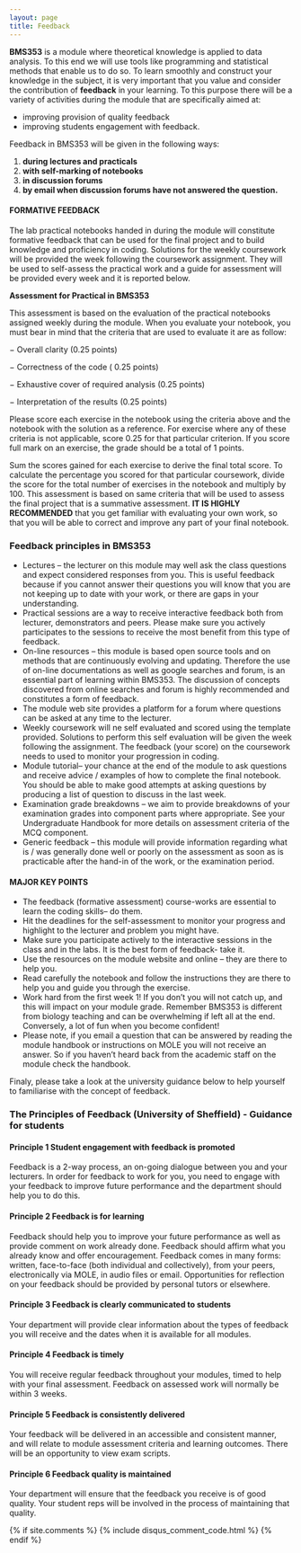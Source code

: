 ```yaml
---
layout: page
title: Feedback
---
```


**BMS353** is a module where theoretical knowledge is applied to data analysis. To this end we will use tools like programming and statistical methods that enable us to do so. To learn smoothly and construct your knowledge in the subject, it is very important that you value and consider the contribution of **feedback** in your learning. To this purpose there will be a variety of activities during the module that are specifically aimed at:

    
* improving provision of quality feedback
* improving students engagement with feedback. 

Feedback in BMS353 will be given in the following ways:

1. **during lectures and practicals**
2. **with self-marking of notebooks**
3. **in discussion forums**
4. **by email when discussion forums have not answered the question.** 



#### FORMATIVE FEEDBACK 
The lab practical notebooks handed in during the module will constitute formative feedback that can be used for the final project and to build knowledge and proficiency in coding.
Solutions for the weekly coursework will be provided the week following the coursework assignment. They will be used to self-assess the practical work and a guide for assessment will be provided every week and it is reported below. 


**Assessment for Practical in BMS353**

This assessment is based on the evaluation of the practical notebooks assigned weekly during the module. When you evaluate your notebook, you must bear in mind that the criteria that are used to evaluate it are as follow:  

−	Overall clarity (0.25 points)
 
−	Correctness of the code ( 0.25 points)

−	Exhaustive cover of required analysis (0.25 points)

−	Interpretation of the results (0.25 points) 

Please score each exercise in the notebook using the criteria above and the notebook with the solution as a reference.  For exercise where any of these criteria is not applicable, score 0.25 for that particular criterion. If you score full mark on an exercise, the grade should be a total of 1 points.  

Sum the scores gained for each exercise to derive the final total score. To calculate the percentage you scored for that particular coursework, divide the score for the total number of exercises in the notebook and multiply by 100. This assessment is based on same criteria that will be used to assess the final project that is a summative assessment. **IT IS HIGHLY RECOMMENDED** that you get familiar with evaluating your own work, so that you will be able to correct and improve any part of your final notebook. 



### Feedback principles in BMS353

* Lectures – the lecturer on this module may well ask the class questions and expect considered responses from you. This is useful feedback because if you cannot answer their questions you will know that you are not keeping up to date with your work, or there are gaps in your understanding.
* Practical sessions are a way to receive interactive feedback both from lecturer, demonstrators and peers. Please make sure you actively participates to the sessions to receive the most benefit from this type of feedback.  
* On-line resources – this module is based open source tools and on methods that are continuously evolving and updating. Therefore the use of on-line documentations as well as google searches and forum, is an essential part of learning within BMS353. The discussion of concepts discovered from online searches and forum is highly recommended and constitutes a form of feedback. 
* The module web site provides a platform for a forum where questions can be asked at any time to the lecturer. 
* Weekly coursework will ne self evaluated and scored using the template provided. Solutions to perform this self evaluation will be given the week following the assignment. The feedback (your score) on the coursework needs to used to monitor your progression in coding.
* Module tutorial– your chance at the end of the module to ask questions and receive advice / examples of how to complete the final notebook. You should be able to make good attempts at asking questions by producing a list of question to discuss in the last week. 
* Examination grade breakdowns – we aim to provide breakdowns of your examination grades into component parts where appropriate. See your Undergraduate Handbook for more details on assessment criteria of the MCQ component.
* Generic feedback – this module will provide information regarding what is / was generally done well or poorly on the assessment as soon as is practicable after the hand-in of the work, or the examination period.

#### MAJOR KEY POINTS

* The feedback (formative assessment) course-works are essential to learn the coding skills– do them.  
* Hit the deadlines for the self-assessment to monitor your progress and highlight to the lecturer and problem you might have. 
* Make sure you participate actively to the interactive sessions in the class and in the labs. It is the best form of feedback- take it.  
* Use the resources on the module website and online – they are there to help you.  
* Read carefully the notebook and follow the instructions they are there to help you and guide you through the exercise. 
* Work hard from the first week 1!  If you don’t you will not catch up, and this will impact on your module grade. Remember BMS353 is different from biology teaching and can be overwhelming if left all at the end. Conversely, a lot of fun when you become confident!
* Please note, if you email a question that can be answered by reading the module handbook or instructions on MOLE you will not receive an answer.  So if you haven’t heard back from the academic staff on the module check the handbook.


Finaly, please take a look at the university guidance below to help yourself to familiarise with the concept of feedback. 

### The Principles of Feedback (University of Sheffield) - Guidance for students

#### Principle 1 Student engagement with feedback is promoted 
Feedback is a 2-way process, an on-going dialogue between you and your lecturers. In order for feedback to work 
for you, you need to engage with your feedback to improve future performance and the department should help you to
do this.

#### Principle 2 Feedback is for learning 
Feedback should help you to improve your future performance as well as provide comment on work already done.
Feedback should affirm what you already know and offer encouragement. Feedback comes in many forms: written, face-to-face (both individual and collectively), from your peers, electronically via MOLE, in audio files or email. Opportunities for reflection on your feedback should be provided by personal tutors or elsewhere.


#### Principle 3 Feedback is clearly communicated to students 
Your department will provide clear information about the types of feedback you will receive and the dates when it is available for all modules.

#### Principle 4 Feedback is timely 
You will receive regular feedback throughout your modules, timed to help with your final assessment. Feedback on assessed work will normally be within 3 weeks.

#### Principle 5 Feedback is consistently delivered 
Your feedback will be delivered in an accessible and consistent manner, and will relate to module assessment 
criteria and learning outcomes. There will be an opportunity to view exam scripts.

#### Principle 6 Feedback quality is maintained 
Your department will ensure that the feedback you receive is of good quality. Your student reps will be involved in the process of maintaining that quality.



{% if site.comments %}
{% include disqus_comment_code.html %}
{% endif %}
